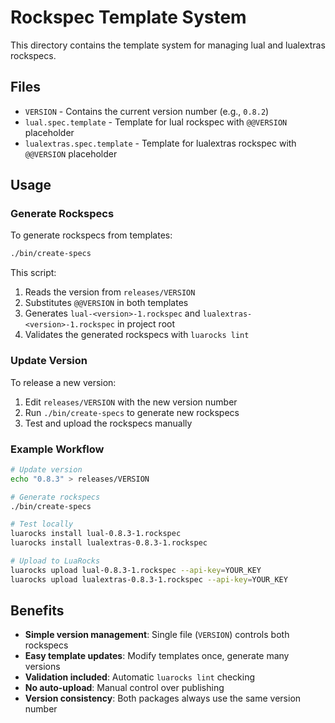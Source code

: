 # Rockspec Template System

This directory contains the template system for managing lual and lualextras rockspecs.

## Files

- `VERSION` - Contains the current version number (e.g., `0.8.2`)
- `lual.spec.template` - Template for lual rockspec with `@@VERSION` placeholder
- `lualextras.spec.template` - Template for lualextras rockspec with `@@VERSION` placeholder

## Usage

### Generate Rockspecs

To generate rockspecs from templates:

```bash
./bin/create-specs
```

This script:
1. Reads the version from `releases/VERSION`
2. Substitutes `@@VERSION` in both templates
3. Generates `lual-<version>-1.rockspec` and `lualextras-<version>-1.rockspec` in project root
4. Validates the generated rockspecs with `luarocks lint`

### Update Version

To release a new version:

1. Edit `releases/VERSION` with the new version number
2. Run `./bin/create-specs` to generate new rockspecs
3. Test and upload the rockspecs manually

### Example Workflow

```bash
# Update version
echo "0.8.3" > releases/VERSION

# Generate rockspecs
./bin/create-specs

# Test locally
luarocks install lual-0.8.3-1.rockspec
luarocks install lualextras-0.8.3-1.rockspec

# Upload to LuaRocks
luarocks upload lual-0.8.3-1.rockspec --api-key=YOUR_KEY
luarocks upload lualextras-0.8.3-1.rockspec --api-key=YOUR_KEY
```

## Benefits

- **Simple version management**: Single file (`VERSION`) controls both rockspecs
- **Easy template updates**: Modify templates once, generate many versions
- **Validation included**: Automatic `luarocks lint` checking
- **No auto-upload**: Manual control over publishing
- **Version consistency**: Both packages always use the same version number 